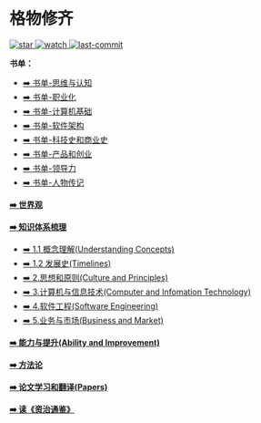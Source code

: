 # 格物修齐

<p align="left">
  <a href="https://github.com/lyremelody/spiritual-practice">
      <img alt="star" class="no-zoom" src="https://img.shields.io/github/stars/lyremelody/spiritual-practice?style=social">
  </a>
  <a href="https://github.com/lyremelody/spiritual-practice">
      <img alt="watch" class="no-zoom" src="https://img.shields.io/github/watchers/lyremelody/spiritual-practice?style=social">
  </a>
  <a href="https://github.com/lyremelody/spiritual-practice">
      <img alt="last-commit" class="no-zoom" src="https://img.shields.io/github/last-commit/lyremelody/spiritual-practice?style=social">
  </a>
</p>

**书单：**
* [➡️ 书单-思维与认知](https://www.douban.com/doulist/45741511/)
* [➡️ 书单-职业化](https://www.douban.com/doulist/112792787/)
* [➡️ 书单-计算机基础](https://www.douban.com/doulist/13915490/)
* [➡️ 书单-软件架构](https://www.douban.com/doulist/11915500/)
* [➡️ 书单-科技史和商业史](https://www.douban.com/doulist/12785657/)
* [➡️ 书单-产品和创业](https://www.douban.com/doulist/11858031/)
* [➡️ 书单-领导力](https://www.douban.com/doulist/158107909/)
* [➡️ 书单-人物传记](https://www.douban.com/doulist/156216608/)

**[➡️ 世界观](./worldview/README.md)**

**[➡️ 知识体系梳理](./skillmap.md)**
* [➡️ 1.1 概念理解(Understanding Concepts)](./concepts/README.md)
* [➡️ 1.2 发展史(Timelines)](./timelines/README.md)
* [➡️ 2.思想和原则(Culture and Principles)](./culture-and-principles/README.md)
* [➡️ 3.计算机与信息技术(Computer and Infomation Technology)](./cs-and-it-technology/README.md)
* [➡️ 4.软件工程(Software Engineering)](./software-engineering/README.md)
* [➡️ 5.业务与市场(Business and Market)](./business-and-market/README.md)

**[➡️ 能力与提升(Ability and Improvement)](./ability-and-improvement/)**

**[➡️ 方法论](./methodology.md)**

**[➡️ 论文学习和翻译(Papers)](./papers-reading/README.md)**

**[➡️ 读《资治通鉴》](./zizhitongjian-reading/README.md)**
